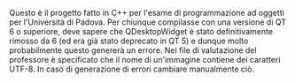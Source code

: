 Questo è il progetto fatto in C++ per l'esame di programmazione ad oggetti per l'Università di Padova.
Per chiunque compilasse con una versione di QT 6 o superiore, deve sapere che QDesktopWidget è stato definitivamente rimosso da 6 (ed era già stato deprecato in QT 5)
e dunque molto probabilmente questo genererà un errore. Nel file di valutazione del professore è specificato che il nome di un'immagine contiene dei caratteri UTF-8.
In caso di generazione di errori cambiare manualmente ciò.
